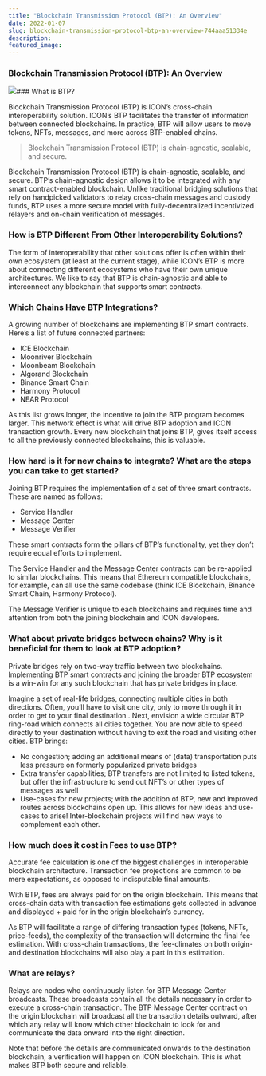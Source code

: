 ```yaml
---
title: "Blockchain Transmission Protocol (BTP): An Overview"
date: 2022-01-07
slug: blockchain-transmission-protocol-btp-an-overview-744aaa51334e
description:
featured_image:
---
```


### Blockchain Transmission Protocol (BTP): An Overview

![](https://cdn-images-1.medium.com/max/800/1*PgrvUxDiw3siCLUE-IE7Bg.jpeg)### What is BTP?

Blockchain Transmission Protocol (BTP) is ICON’s cross-chain interoperability solution. ICON’s BTP facilitates the transfer of information between connected blockchains. In practice, BTP will allow users to move tokens, NFTs, messages, and more across BTP-enabled chains.


> Blockchain Transmission Protocol (BTP) is chain-agnostic, scalable, and secure.

Blockchain Transmission Protocol (BTP) is chain-agnostic, scalable, and secure. BTP’s chain-agnostic design allows it to be integrated with any smart contract-enabled blockchain. Unlike traditional bridging solutions that rely on handpicked validators to relay cross-chain messages and custody funds, BTP uses a more secure model with fully-decentralized incentivized relayers and on-chain verification of messages.

### How is BTP Different From Other Interoperability Solutions?

The form of interoperability that other solutions offer is often within their own ecosystem (at least at the current stage), while ICON’s BTP is more about connecting different ecosystems who have their own unique architectures. We like to say that BTP is chain-agnostic and able to interconnect any blockchain that supports smart contracts.

### Which Chains Have BTP Integrations?

A growing number of blockchains are implementing BTP smart contracts. Here’s a list of future connected partners:

* ICE Blockchain
* Moonriver Blockchain
* Moonbeam Blockchain
* Algorand Blockchain
* Binance Smart Chain
* Harmony Protocol
* NEAR Protocol

As this list grows longer, the incentive to join the BTP program becomes larger. This network effect is what will drive BTP adoption and ICON transaction growth. Every new blockchain that joins BTP, gives itself access to all the previously connected blockchains, this is valuable.

### **How hard is it for new chains to integrate? What are the steps you can take to get started?**

Joining BTP requires the implementation of a set of three smart contracts. These are named as follows:

* Service Handler
* Message Center
* Message Verifier

These smart contracts form the pillars of BTP’s functionality, yet they don’t require equal efforts to implement.

The Service Handler and the Message Center contracts can be re-applied to similar blockchains. This means that Ethereum compatible blockchains, for example, can all use the same codebase (think ICE Blockchain, Binance Smart Chain, Harmony Protocol).

The Message Verifier is unique to each blockchains and requires time and attention from both the joining blockchain and ICON developers.

### What about private bridges between chains? Why is it beneficial for them to look at BTP adoption?

Private bridges rely on two-way traffic between two blockchains. Implementing BTP smart contracts and joining the broader BTP ecosystem is a win-win for any such blockchain that has private bridges in place.

Imagine a set of real-life bridges, connecting multiple cities in both directions. Often, you’ll have to visit one city, only to move through it in order to get to your final destination.. Next, envision a wide circular BTP ring-road which connects all cities together. You are now able to speed directly to your destination without having to exit the road and visiting other cities. BTP brings:

* No congestion; adding an additional means of (data) transportation puts less pressure on formerly popularized private bridges
* Extra transfer capabilities; BTP transfers are not limited to listed tokens, but offer the infrastructure to send out NFT’s or other types of messages as well
* Use-cases for new projects; with the addition of BTP, new and improved routes across blockchains open up. This allows for new ideas and use-cases to arise! Inter-blockchain projects will find new ways to complement each other.

### How much does it cost in Fees to use BTP?

Accurate fee calculation is one of the biggest challenges in interoperable blockchain architecture. Transaction fee projections are common to be mere expectations, as opposed to indisputable final amounts.

With BTP, fees are always paid for on the origin blockchain. This means that cross-chain data with transaction fee estimations gets collected in advance and displayed + paid for in the origin blockchain’s currency.

As BTP will facilitate a range of differing transaction types (tokens, NFTs, price-feeds), the complexity of the transaction will determine the final fee estimation. With cross-chain transactions, the fee-climates on both origin- and destination blockchains will also play a part in this estimation.

### What are relays?

Relays are nodes who continuously listen for BTP Message Center broadcasts. These broadcasts contain all the details necessary in order to execute a cross-chain transaction. The BTP Message Center contract on the origin blockchain will broadcast all the transaction details outward, after which any relay will know which other blockchain to look for and communicate the data onward into the right direction.

Note that before the details are communicated onwards to the destination blockchain, a verification will happen on ICON blockchain. This is what makes BTP both secure and reliable.

